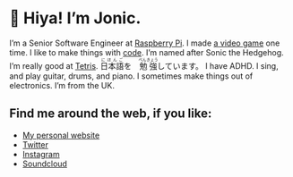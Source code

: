 # 👋 Hiya! I’m Jonic.

I’m a Senior Software Engineer at [Raspberry Pi](https://www.raspberrypi.org). I made [a video game](https://jonic.itch.io/knifey-spoony) one time. I like to make things with [code](https://www.100yen.co.uk/code). I’m named after Sonic the Hedgehog. I’m really good at [Tetris](https://www.100yen.co.uk/code/tetris). <span lang="ja"><ruby><rb>日本語</rb><rp>(</rp><rt>にほんご</rt><rp>)</rp></ruby>を　<ruby><rb>勉強</rb><rp>(</rp><rt>べんきょう</rt><rp>)</rp></ruby>しています。</span> I have ADHD. I sing, and play guitar, drums, and piano. I sometimes make things out of electronics. I’m from the UK.

## Find me around the web, if you like:

* [My personal website](https://www.100yen.co.uk)
* [Twitter](https://twitter.com/Jonic)
* [Instagram](https://www.instagram.com/Jonic/)
* [Soundcloud](https://soundcloud.com/jonic)
